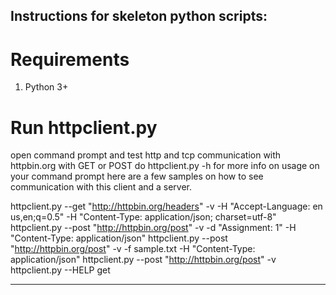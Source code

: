 Instructions for skeleton python scripts:
----------------------------------------------------------
# Requirements
1. Python 3+
# Run httpclient.py
open command prompt and test http and tcp communication
with httpbin.org with GET or POST
do httpclient.py -h for more info on usage on your command prompt
here are a few samples on how to see communication with this client
and a server.

httpclient.py --get "http://httpbin.org/headers" -v -H "Accept-Language: en us,en;q=0.5" -H "Content-Type: application/json; charset=utf-8"
    httpclient.py --post "http://httpbin.org/post" -v -d "Assignment: 1" -H "Content-Type: application/json"
    httpclient.py --post "http://httpbin.org/post" -v -f sample.txt -H "Content-Type: application/json"
    httpclient.py --post "http://httpbin.org/post" -v
    httpclient.py --HELP get

----------------------------------------------------------
